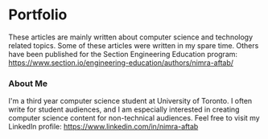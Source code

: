 # Portfolio
These articles are mainly written about computer science and technology related topics. Some of these articles were written in my spare time. Others have been published for the Section Engineering Education program: https://www.section.io/engineering-education/authors/nimra-aftab/

### About Me
I'm a third year computer science student at University of Toronto. I often write for student audiences, and I am especially interested in creating computer science content for non-technical audiences. Feel free to visit my LinkedIn profile: https://www.linkedin.com/in/nimra-aftab
